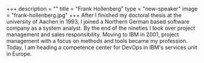 +++
description = ""
title = "Frank Hollenberg"
type = "new-speaker"
image = "frank-hollenberg.jpg"
+++
After I finished my doctoral thesis at the university of Aachen in 1993, I joined a Northern German based software company as a system analyst. By the end of the nineties I took over project management and sales responsibility. Moving to IBM in 2001, project management with a focus on methods and tools became my profession. Today, I am heading a competence center for DevOps in IBM's services unit in Europe.